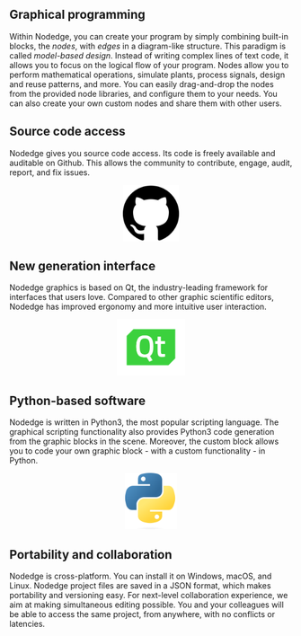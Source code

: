 ## Graphical programming

Within Nodedge, you can create your program by simply combining built-in blocks, the *nodes*, with *edges* in a 
diagram-like structure. This paradigm is called *model-based design*.
Instead of writing complex lines of text code, it allows you to focus on the logical flow of your program.
Nodes allow you to perform mathematical operations, simulate plants, process signals,
design and reuse patterns, and more. You can easily drag-and-drop
the nodes from the provided node libraries, and configure them to your needs. You can also create your own custom nodes
and share them with other users.

## Source code access

Nodedge gives you source code access. 
Its code is freely available and auditable on Github.
This allows the community to contribute, engage, audit, report, and fix issues.

<center>
  <a href="https://github.com/nodedge/nodedge/">
  <img src="media/github_logo.png" alt="qt" height="100" />
  </a>
</center>

## New generation interface

Nodedge graphics is based on Qt, the industry-leading framework for interfaces that users love.
Compared to other graphic scientific editors, Nodedge has improved ergonomy and more intuitive user interaction.

<center>
  <a href="https://www.qt.io/">
  <img src="media/qt_logo.png" alt="qt" height="100" />
  </a>
</center>


## Python-based software

Nodedge is written in Python3, the most popular scripting language.
The graphical scripting functionality also provides Python3 code generation from the graphic blocks in the scene.
Moreover, the custom block allows you to code your own graphic block - with a custom functionality - in Python.

<center>
  <a href="https://www.python.org/">
  <img src="media/python_logo.png" alt="qt" height="100" />
  </a>
</center>

## Portability and collaboration

Nodedge is cross-platform. You can install it on Windows, macOS, and Linux.
Nodedge project files are saved in a JSON format, which makes portability and versioning 
easy. For next-level collaboration experience, we aim at making simultaneous editing possible.
You and your colleagues will be able to access the same project, from anywhere, with no conflicts
or latencies.
    

